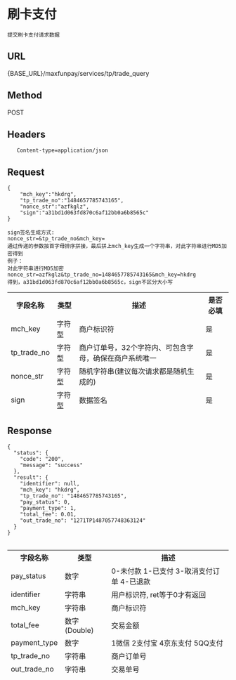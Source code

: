 # 刷卡支付

	提交刷卡支付请求数据

## URL
   {BASE_URL}/maxfunpay/services/tp/trade_query

## Method
   POST

## Headers
```
   Content-type=application/json
```

## Request
```
{
	"mch_key":"hkdrg",
	"tp_trade_no":"1484657785743165",
	"nonce_str":"azfkglz",
	"sign":"a31bd1d063fd870c6af12bb0a6b8565c"
}

sign签名生成方式:
nonce_str=&tp_trade_no&mch_key=
通过传递的参数按首字母排序拼接，最后拼上mch_key生成一个字符串，对此字符串进行MD5加密得到
例子：
对此字符串进行MD5加密
nonce_str=azfkglz&tp_trade_no=1484657785743165&mch_key=hkdrg
得到，a31bd1d063fd870c6af12bb0a6b8565c，sign不区分大小写

```
<table data-tablesaw-sortable>
    <thead>
        <tr>
            <th data-tablesaw-sortable-col data-tablesaw-sortable-default-col>字段名称</th>
            <th data-tablesaw-sortable-col>类型</th>
            <th data-tablesaw-sortable-col>描述</th>
            <th data-tablesaw-sortable-col>是否必填</th>
        </tr>
		<tr>
            <td>mch_key</th>
            <td>字符型</th>
            <td>商户标识符</th>
            <td>是</th>
        </tr>
		<tr>
            <td>tp_trade_no</th>
            <td>字符型</th>
            <td>商户订单号，32个字符内、可包含字母，确保在商户系统唯一</th>
            <td>是</th>
        </tr>
		<tr>
            <td>nonce_str</th>
            <td>字符型</th>
            <td>随机字符串(建议每次请求都是随机生成的)</th>
            <td>是</th>
        </tr>
        <tr>
            <td>sign</th>
            <td>字符型</th>
            <td>数据签名</th>
            <td>是</th>
        </tr>
    </thead>
<table>


## Response
```
{
  "status": {
    "code": "200",
    "message": "success"
  },
  "result": {
    "identifier": null,
    "mch_key": "hkdrg",
    "tp_trade_no": "1484657785743165",
    "pay_status": 0,
    "payment_type": 1,
    "total_fee": 0.01,
    "out_trade_no": "1271TP1487057748363124"
  }
}
```
<table data-tablesaw-sortable>
    <thead>
        <tr>
            <th data-tablesaw-sortable-col data-tablesaw-sortable-default-col>字段名称</th>
            <th data-tablesaw-sortable-col>类型</th>
            <th data-tablesaw-sortable-col>描述</th>
        </tr>
		<tr>
			<td>pay_status</th>
			<td>数字</th>
			<td>0-未付款 1-已支付 3-取消支付订单 4-已退款</th>
		</tr>
		<tr>
			<td>identifier</th>
			<td>字符串</th>
			<td>用户标识符, ret等于0才有返回</th>
		</tr>
		<tr>
			<td>mch_key</th>
			<td>字符串</th>
			<td>商户标识符</th>
		</tr>
		<tr>
			<td>total_fee</th>
			<td>数字(Double)</th>
			<td>交易金额</th>
		</tr>
		<tr>
			<td>payment_type</td>
			<td>数字</td>
			<td>1微信 2支付宝 4京东支付 5QQ支付</td>
		</tr>
		<tr>
			<td>tp_trade_no</td>
			<td>字符串</td>
			<td>商户订单号</td>
		</tr>
		<tr>
			<td>out_trade_no</td>
			<td>字符串</td>
			<td>交易单号</td>
		</tr>
    </thead>
<table>
